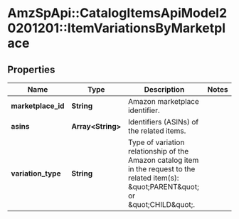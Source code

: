 # AmzSpApi::CatalogItemsApiModel20201201::ItemVariationsByMarketplace

## Properties
Name | Type | Description | Notes
------------ | ------------- | ------------- | -------------
**marketplace_id** | **String** | Amazon marketplace identifier. | 
**asins** | **Array&lt;String&gt;** | Identifiers (ASINs) of the related items. | 
**variation_type** | **String** | Type of variation relationship of the Amazon catalog item in the request to the related item(s): \&quot;PARENT\&quot; or \&quot;CHILD\&quot;. | 

